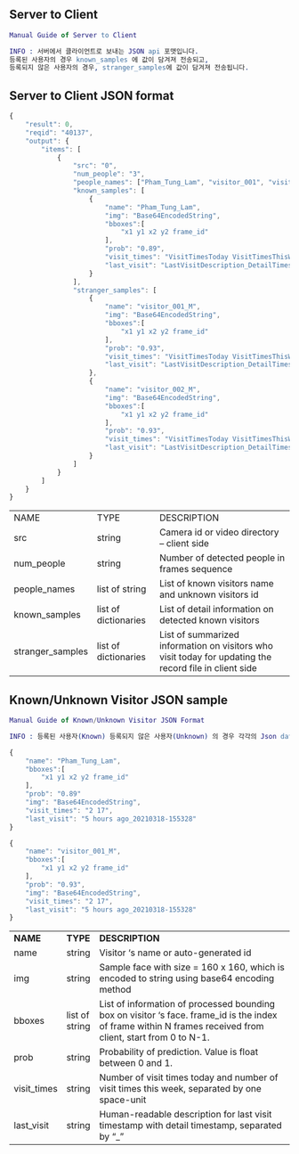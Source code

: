 
## Server to Client
```erlang
Manual Guide of Server to Client

INFO : 서버에서 클라이언트로 보내는 JSON api 포맷입니다.
등록된 사용자의 경우 known_samples 에 값이 담겨져 전송되고,
등록되지 않은 사용자의 경우, stranger_samples에 값이 담겨져 전송됩니다.

```

## Server to Client JSON format
```js
{
    "result": 0,
    "reqid": "40137",
    "output": {
        "items": [
            {
                "src": "0",
                "num_people": "3",
                "people_names": ["Pham_Tung_Lam", "visitor_001", "visitor_002"],
                "known_samples": [
                    {
                        "name": "Pham_Tung_Lam",
                        "img": "Base64EncodedString",
                        "bboxes":[
                            "x1 y1 x2 y2 frame_id"
                        ],
                        "prob": "0.89",
                        "visit_times": "VisitTimesToday VisitTimesThisWeek",
                        "last_visit": "LastVisitDescription_DetailTimestamp"
                    } 
                ],
                "stranger_samples": [
                    {
                        "name": "visitor_001_M",
                        "img": "Base64EncodedString",
                        "bboxes":[
                            "x1 y1 x2 y2 frame_id"
                        ],
                        "prob": "0.93",
                        "visit_times": "VisitTimesToday VisitTimesThisWeek",
                        "last_visit": "LastVisitDescription_DetailTimestamp" 
                    },
                    {
                        "name": "visitor_002_M",
                        "img": "Base64EncodedString",
                        "bboxes":[
                            "x1 y1 x2 y2 frame_id"
                        ],
                        "prob": "0.93",
                        "visit_times": "VisitTimesToday VisitTimesThisWeek",
                        "last_visit": "LastVisitDescription_DetailTimestamp" 
                    }
                ]
            }
        ]
    }
}
```



<table>
<tr>
<td>NAME</td>
<td>TYPE</td>
<td>DESCRIPTION</td>
</tr>
<tr>
<td>src</td>
<td>string</td>
<td>Camera id or video directory – client side</td>
</tr>
<tr>
<td>num_people</td>
<td>string</td>
<td>Number of detected people in frames sequence</td>
</tr>
<tr>
<td>people_names</td>
<td>list of string</td>
<td>List of known visitors name and unknown visitors id</td>
</tr>
<tr>
<td>known_samples</td>
<td>list of dictionaries</td>
<td>List of detail information on detected known visitors</td>
</tr>
<tr>
<td>stranger_samples</td>
<td>list of dictionaries</td>
<td>List of summarized information on visitors who visit today for updating the record file in client side</td>
</tr>
</table>




## Known/Unknown Visitor JSON sample

```erlang
Manual Guide of Known/Unknown Visitor JSON Format

INFO : 등록된 사용자(Known) 등록되지 않은 사용자(Unknown) 의 경우 각각의 Json data 포맷은 다음과 같습니다. 등록되지 않은 사용자의 경우, 자동생성된 아이디로 구분짓습니다.

```


```js
{
    "name": "Pham_Tung_Lam",
    "bboxes":[
        "x1 y1 x2 y2 frame_id"
    ],
    "prob": "0.89"
    "img": "Base64EncodedString",
    "visit_times": "2 17",
    "last_visit": "5 hours ago_20210318-155328"
}
```
```js
{
    "name": "visitor_001_M",
    "bboxes":[
        "x1 y1 x2 y2 frame_id"
    ],
    "prob": "0.93",
    "img": "Base64EncodedString",
    "visit_times": "2 17",
    "last_visit": "5 hours ago_20210318-155328" 
}
```

<table >
<tr>
<td><strong>NAME</strong></td>
<td><strong>TYPE</strong></td>
<td><strong>DESCRIPTION</strong></td>
</tr>
<tr>
<td>name</td>
<td>string</td>
<td style="width: 750px;">Visitor ‘s name or auto-generated id</td>
</tr>
<tr>
<td>img</td>
<td>string</td>
<td>Sample face with size = 160 x 160, which is encoded to string using base64 encoding method</td>
</tr>
<tr>
<td>bboxes</td>
<td>list of string</td>
<td>List of information of processed bounding box on visitor ‘s face. frame_id is the index of frame within N frames received from client, start from 0 to N-1.</td>
</tr>
<tr>
<td>prob</td>
<td>string</td>
<td>Probability of prediction. Value is float between 0 and 1.</td>
</tr>
<tr>
<td>visit_times</td>
<td>string</td>
<td>Number of visit times today and number of visit times this week, separated by one space-unit</td>
</tr>
<tr>
<td>last_visit</td>
<td>string</td>
<td>Human-readable description for last visit timestamp with detail timestamp, separated by “_”</td>
</tr>
</table>


<!-- <img src="Facial_bbox.jpg" alt="Detected face with bounding box" style="width:400px;" class="center"> -->
<!-- <head>
<meta name="viewport" content="width=device-width, initial-scale=1">
<style>
img {
  display: block;
  margin-left: auto;
  margin-right: auto;
}
</style>
</head> -->
